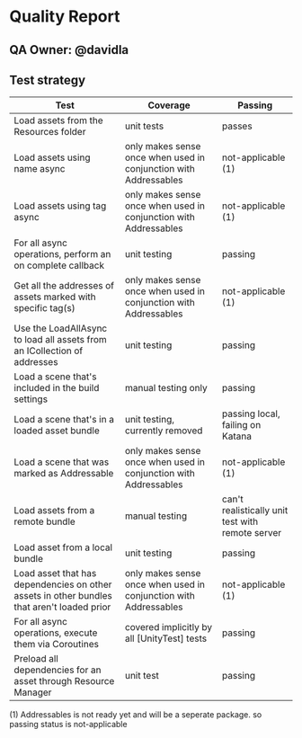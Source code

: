# Quality Report

## QA Owner: @davidla

## Test strategy

| Test                                                                                       | Coverage                                                         | Passing                                            |
|--------------------------------------------------------------------------------------------|------------------------------------------------------------------|----------------------------------------------------|
| Load assets from the Resources folder                                                      | unit tests                                                       | passes							                 |
| Load assets using name async                                                               | only makes sense once when used in conjunction with Addressables | not-applicable (1)                                 |
| Load assets using tag async                                                                | only makes sense once when used in conjunction with Addressables | not-applicable (1)                                 |
| For all async operations, perform an on complete callback                                  | unit testing	                                                    | passing											 |
| Get all the addresses of assets marked with specific tag(s)                                | only makes sense once when used in conjunction with Addressables | not-applicable (1)                                 |
| Use the LoadAllAsync to load all assets from an ICollection of addresses                   | unit testing	                                                    | passing				                             |
| Load a scene that's included in the build settings                                         | manual testing only												| passing									         |
| Load a scene that's in a loaded asset bundle                                               | unit testing, currently removed                                  | passing local, failing on Katana                   |
| Load a scene that was marked as Addressable                                                | only makes sense once when used in conjunction with Addressables | not-applicable (1)                                 |
| Load assets from a remote bundle                                                           | manual testing                                                   | can't realistically unit test with remote server   |
| Load asset from a local bundle                                                             | unit testing 			                                        | passing                                            |
| Load asset that has dependencies on other assets in other bundles that aren't loaded prior | only makes sense once when used in conjunction with Addressables | not-applicable (1)	                             |
| For all async operations, execute them via Coroutines                                      | covered implicitly by all [UnityTest] tests                      | passing											 |
| Preload all dependencies for an asset through Resource Manager							 | unit test 		  												| passing									         |

(1) Addressables is not ready yet and will be a seperate package. so passing status is not-applicable
